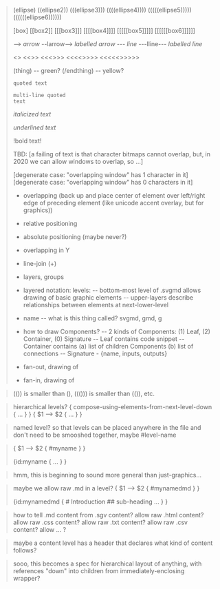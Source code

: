 > (ellipse)
> ((ellipse2))
> (((ellipse3)))
> ((((ellipse4))))
> (((((ellipse5)))))
> ((((((ellipse6))))))
> 
> [box]
> [[box2]]
> [[[box3]]]
> [[[[box4]]]]
> [[[[[box5]]]]]
> [[[[[[box6]]]]]]
> 
> -->            *arrow*
> --larrow-->    *labelled arrow*
> ---            *line*
> ---lline---    *labelled line*
> 
> <hexbox>
> <<hexbox2>>
> <<<hexbox3>>>
> <<<<hexbox4>>>>
> <<<<<hexbox5>>>>>
> <<<<<<hexbox6>>>>>>
> 
> (thing)        -- green?
> (/endthing)    -- yellow?
> 
> `quoted text`
> 
> ```
> multi-line quoted 
> text
> ```
> 
> *italicized text*
> 
> _underlined text_
> 
> !bold text!
> 
> TBD:
> [a failing of text is that character bitmaps cannot overlap, but, in 2020 we can allow windows to overlap, so ...]
> 
> [degenerate case: "overlapping window" has 1 character in it]
> [degenerate case: "overlapping window" has 0 characters in it]
> 
> 
> - overlapping (back up and place center of element over left/right edge of preceding element (like unicode accent overlay, but for graphics))
> 
> - relative positioning
> 
> - absolute positioning (maybe never?)
> 
> - overlapping in Y
> 
> - line-join (+)
> 
> - layers, groups
> 
> - layered notation: levels:
> -- bottom-most level of .svgmd allows drawing of basic graphic elements
> -- upper-layers describe relationships between elements at next-lower-level
> 
> - name
> -- what is this thing called? svgmd, gmd, g
> 
> - how to draw Components?
> -- 2 kinds of Components: (1) Leaf, (2) Container, (0) Signature
> -- Leaf contains code snippet
> -- Container contains (a) list of children Components (b) list of connections
> -- Signature - {name, inputs, outputs}
> 
> - fan-out, drawing of
> - fan-in, drawing of
> 

> (()) is smaller than (), ((())) is smaller than (()), etc.

>
> hierarchical levels? 
> { compose-using-elements-from-next-level-down { ... } }
> {
>   $1 --> $2
>   {
>     ...
>   }
> }
> 

> named level? so that levels can be placed anywhere in the file and don't need to be smooshed together, maybe #level-name

> { $1 --> $2 { #myname } }
>
> {id:myname { ... } }


> hmm, this is beginning to sound more general than just-graphics...

> maybe we allow raw .md in a level?
> { $1 --> $2 { #mynamedmd } }
>
> {id:mynamedmd { # Introduction ## sub-heading ... } }


>
> how to tell .md content from .sgv content?
> allow raw .html content?
> allow raw .css content?
> allow raw .txt content?
> allow raw .csv content?
> allow ... ?

> maybe a content level has a header that declares what kind of content follows?

> sooo, this becomes a spec for hierarchical layout of anything, with references "down" into children from immediately-enclosing wrapper?

